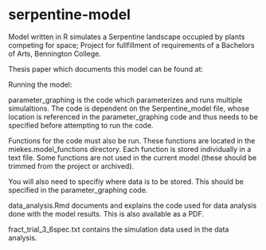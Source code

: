 # serpentine-model

Model written in R simulates a Serpentine landscape occupied by plants competing for space; Project for fullfillment of requirements of a Bachelors of Arts, Bennington College. 

Thesis paper which documents this model can be found at: 

Running the model:

parameter_graphing is the code which parameterizes and runs multiple simulaltions.
The code is dependent on the Serpentine_model file, whose location is referenced in the  parameter_graphing code and thus needs to be specified before attempting to run the code. 

Functions for the code must also be run. These functions are located in the  miekes.model_functions directory. Each function is stored individually in a text file. Some functions are not used in the current model (these should be trimmed from the project or archived).

You will also need to specifiy where data is to be stored. This should be specified in the parameter_graphing code.

data_analysis.Rmd documents and explains the code used for data analysis done with the model results. This is also available as a PDF. 

fract_trial_3_6spec.txt contains the simulation data used in the data analysis.
